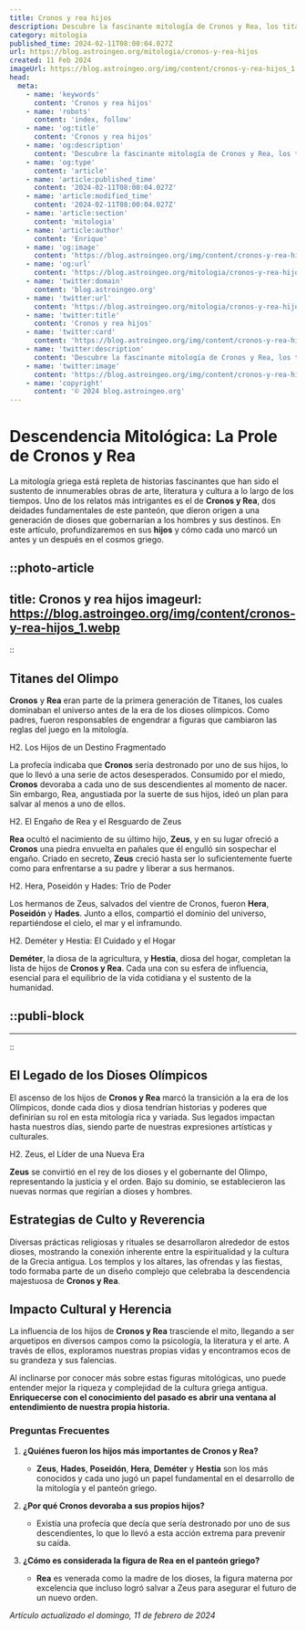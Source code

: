 ```yaml
---
title: Cronos y rea hijos
description: Descubre la fascinante mitología de Cronos y Rea, los titanes padres de los dioses Olímpicos. Sumérgete en sus historias y legados antiguos.
category: mitologia
published_time: 2024-02-11T08:00:04.027Z
url: https://blog.astroingeo.org/mitologia/cronos-y-rea-hijos
created: 11 Feb 2024
imageUrl: https://blog.astroingeo.org/img/content/cronos-y-rea-hijos_1.webp
head:
  meta:
    - name: 'keywords'
      content: 'Cronos y rea hijos'
    - name: 'robots'
      content: 'index, follow'
    - name: 'og:title'
      content: 'Cronos y rea hijos'
    - name: 'og:description'
      content: 'Descubre la fascinante mitología de Cronos y Rea, los titanes padres de los dioses Olímpicos. Sumérgete en sus historias y legados antiguos.'
    - name: 'og:type'
      content: 'article'
    - name: 'article:published_time'
      content: '2024-02-11T08:00:04.027Z'
    - name: 'article:modified_time'
      content: '2024-02-11T08:00:04.027Z'
    - name: 'article:section'
      content: 'mitologia'
    - name: 'article:author'
      content: 'Enrique'
    - name: 'og:image'
      content: 'https://blog.astroingeo.org/img/content/cronos-y-rea-hijos_1.webp'
    - name: 'og:url'
      content: 'https://blog.astroingeo.org/mitologia/cronos-y-rea-hijos'
    - name: 'twitter:domain'
      content: 'blog.astroingeo.org'
    - name: 'twitter:url'
      content: 'https://blog.astroingeo.org/mitologia/cronos-y-rea-hijos'
    - name: 'twitter:title'
      content: 'Cronos y rea hijos'
    - name: 'twitter:card'
      content: 'https://blog.astroingeo.org/img/content/cronos-y-rea-hijos_1.webp'
    - name: 'twitter:description'
      content: 'Descubre la fascinante mitología de Cronos y Rea, los titanes padres de los dioses Olímpicos. Sumérgete en sus historias y legados antiguos.'
    - name: 'twitter:image'
      content: 'https://blog.astroingeo.org/img/content/cronos-y-rea-hijos_1.webp'
    - name: 'copyright'
      content: '© 2024 blog.astroingeo.org'
---
```

# Descendencia Mitológica: La Prole de Cronos y Rea

La mitología griega está repleta de historias fascinantes que han sido el sustento de innumerables obras de arte, literatura y cultura a lo largo de los tiempos. Uno de los relatos más intrigantes es el de **Cronos y Rea**, dos deidades fundamentales de este panteón, que dieron origen a una generación de dioses que gobernarían a los hombres y sus destinos. En este artículo, profundizaremos en sus **hijos** y cómo cada uno marcó un antes y un después en el cosmos griego.


::photo-article
---
title: Cronos y rea hijos
imageurl: https://blog.astroingeo.org/img/content/cronos-y-rea-hijos_1.webp
---
::


## Titanes del Olimpo

**Cronos** y **Rea** eran parte de la primera generación de Titanes, los cuales dominaban el universo antes de la era de los dioses olímpicos. Como padres, fueron responsables de engendrar a figuras que cambiaron las reglas del juego en la mitología.

H2. Los Hijos de un Destino Fragmentado

La profecía indicaba que **Cronos** sería destronado por uno de sus hijos, lo que lo llevó a una serie de actos desesperados. Consumido por el miedo, **Cronos** devoraba a cada uno de sus descendientes al momento de nacer. Sin embargo, Rea, angustiada por la suerte de sus hijos, ideó un plan para salvar al menos a uno de ellos.

H2. El Engaño de Rea y el Resguardo de Zeus

**Rea** ocultó el nacimiento de su último hijo, **Zeus**, y en su lugar ofreció a **Cronos** una piedra envuelta en pañales que él engulló sin sospechar el engaño. Criado en secreto, **Zeus** creció hasta ser lo suficientemente fuerte como para enfrentarse a su padre y liberar a sus hermanos.

H2. Hera, Poseidón y Hades: Trío de Poder

Los hermanos de Zeus, salvados del vientre de Cronos, fueron **Hera**, **Poseidón** y **Hades**. Junto a ellos, compartió el dominio del universo, repartiéndose el cielo, el mar y el inframundo.

H2. Deméter y Hestia: El Cuidado y el Hogar

**Deméter**, la diosa de la agricultura, y **Hestia**, diosa del hogar, completan la lista de hijos de **Cronos y Rea**. Cada una con su esfera de influencia, esencial para el equilibrio de la vida cotidiana y el sustento de la humanidad.


  ::publi-block
  ---
  ---
  ::
  
  
## El Legado de los Dioses Olímpicos

El ascenso de los hijos de **Cronos y Rea** marcó la transición a la era de los Olímpicos, donde cada dios y diosa tendrían historias y poderes que definirían su rol en esta mitología rica y variada. Sus legados impactan hasta nuestros días, siendo parte de nuestras expresiones artísticas y culturales.

H2. Zeus, el Líder de una Nueva Era

**Zeus** se convirtió en el rey de los dioses y el gobernante del Olimpo, representando la justicia y el orden. Bajo su dominio, se establecieron las nuevas normas que regirían a dioses y hombres.

## Estrategias de Culto y Reverencia

Diversas prácticas religiosas y rituales se desarrollaron alrededor de estos dioses, mostrando la conexión inherente entre la espiritualidad y la cultura de la Grecia antigua. Los templos y los altares, las ofrendas y las fiestas, todo formaba parte de un diseño complejo que celebraba la descendencia majestuosa de **Cronos y Rea**.

## Impacto Cultural y Herencia

La influencia de los hijos de **Cronos y Rea** trasciende el mito, llegando a ser arquetipos en diversos campos como la psicología, la literatura y el arte. A través de ellos, exploramos nuestras propias vidas y encontramos ecos de su grandeza y sus falencias.

Al inclinarse por conocer más sobre estas figuras mitológicas, uno puede entender mejor la riqueza y complejidad de la cultura griega antigua. **Enriquecerse con el conocimiento del pasado es abrir una ventana al entendimiento de nuestra propia historia.**

### Preguntas Frecuentes

1. **¿Quiénes fueron los hijos más importantes de Cronos y Rea?**
   - **Zeus**, **Hades**, **Poseidón**, **Hera**, **Deméter** y **Hestia** son los más conocidos y cada uno jugó un papel fundamental en el desarrollo de la mitología y el panteón griego.

2. **¿Por qué Cronos devoraba a sus propios hijos?**
   - Existía una profecía que decía que sería destronado por uno de sus descendientes, lo que lo llevó a esta acción extrema para prevenir su caída.

3. **¿Cómo es considerada la figura de Rea en el panteón griego?**
   - **Rea** es venerada como la madre de los dioses, la figura materna por excelencia que incluso logró salvar a Zeus para asegurar el futuro de un nuevo orden.

_Artículo actualizado el domingo, 11 de febrero de 2024_